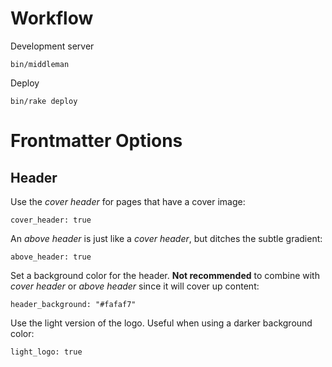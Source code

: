 # Workflow

Development server

```
bin/middleman
```

Deploy

```
bin/rake deploy
```

# Frontmatter Options

## Header

Use the *cover header* for pages that have a cover image:

```
cover_header: true
```

An *above header* is just like a *cover header*, but ditches the subtle gradient:

```
above_header: true
```

Set a background color for the header. **Not recommended** to combine with *cover header* or *above header* since it will cover up content:

```
header_background: "#fafaf7"
```

Use the light version of the logo. Useful when using a darker background color:

```
light_logo: true
```
